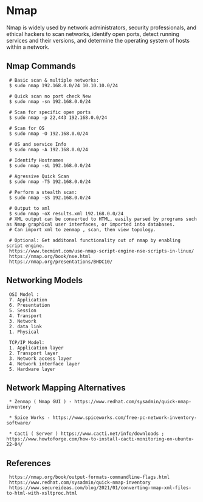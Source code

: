 Nmap
=====

Nmap is widely used by network administrators, security professionals, and ethical hackers to scan networks, identify open ports, detect running services and their versions, and determine the operating system of hosts within a network.

Nmap Commands
-------------

     # Basic scan & multiple networks:
     $ sudo nmap 192.168.0.0/24 10.10.10.0/24

     # Quick scan no port check New 
     $ sudo nmap -sn 192.168.0.0/24

     # Scan for specific open ports
     $ sudo nmap -p 22,443 192.168.0.0/24

     # Scan for OS
     $ sudo nmap -O 192.168.0.0/24

     # OS and service Info
     $ sudo nmap -A 192.168.0.0/24

     # Identify Hostnames
     $ sudo nmap -sL 192.168.0.0/24

     # Agressive Quick Scan
     $ sudo nmap -T5 192.168.0.0/24

     # Perform a stealth scan:
     $ sudo nmap -sS 192.168.0.0/24

     # Output to xml
     $ sudo nmap -oX results.xml 192.168.0.0/24
     # XML output can be converted to HTML, easily parsed by programs such as Nmap graphical user interfaces, or imported into databases.
     # Can import xml to zenmap , scan, then view topology. 

     # Optional: Get additonal functionality out of nmap by enabling script engine.
     https://www.tecmint.com/use-nmap-script-engine-nse-scripts-in-linux/
     https://nmap.org/book/nse.html
     https://nmap.org/presentations/BHDC10/

Networking Models
-----------------

     OSI Model :
     7. Application
     6. Presentation
     5. Session
     4. Transport
     3. Network
     2. data link
     1. Physical 

     TCP/IP Model:
     1. Application layer
     2. Transport layer
     3. Network access layer
     4. Network interface layer
     5. Hardware layer

Network Mapping Alternatives
----------------------------

     * Zenmap ( Nmap GUI ) - https://www.redhat.com/sysadmin/quick-nmap-inventory

     * Spice Works - https://www.spiceworks.com/free-pc-network-inventory-software/

     * Cacti ( Server ) https://www.cacti.net/info/downloads ; https://www.howtoforge.com/how-to-install-cacti-monitoring-on-ubuntu-22-04/

References
-----------

     https://nmap.org/book/output-formats-commandline-flags.html
     https://www.redhat.com/sysadmin/quick-nmap-inventory
     https://www.secureideas.com/blog/2021/01/converting-nmap-xml-files-to-html-with-xsltproc.html
